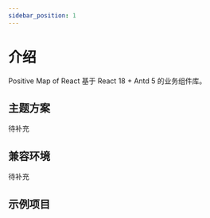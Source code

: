 ```yaml
---
sidebar_position: 1
---
```


# 介绍

Positive Map of React 基于 React 18 + Antd 5 的业务组件库。

## 主题方案

待补充

## 兼容环境

待补充

## 示例项目
